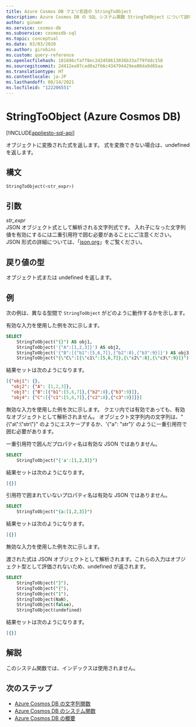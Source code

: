 ```yaml
---
title: Azure Cosmos DB クエリ言語の StringToObject
description: Azure Cosmos DB の SQL システム関数 StringToObject について説明します。
author: ginamr
ms.service: cosmos-db
ms.subservice: cosmosdb-sql
ms.topic: conceptual
ms.date: 03/03/2020
ms.author: girobins
ms.custom: query-reference
ms.openlocfilehash: 181696cfaff8ec2d2458613036b33a779fddc158
ms.sourcegitcommit: 2d412ea97cad0a2f66c434794429ea80da9d65aa
ms.translationtype: HT
ms.contentlocale: ja-JP
ms.lasthandoff: 08/14/2021
ms.locfileid: "122206551"
---
```

# <a name="stringtoobject-azure-cosmos-db"></a>StringToObject (Azure Cosmos DB)
[!INCLUDE[appliesto-sql-api](../includes/appliesto-sql-api.md)]

 オブジェクトに変換された式を返します。 式を変換できない場合は、undefined を返します。  
  
## <a name="syntax"></a>構文
  
```sql
StringToObject(<str_expr>)  
```  
  
## <a name="arguments"></a>引数
  
*str_expr*  
   JSON オブジェクト式として解析される文字列式です。 入れ子になった文字列値を有効にするには二重引用符で囲む必要があることにご注意ください。 JSON 形式の詳細については、「[json.org](https://json.org/)」をご覧ください。  
  
## <a name="return-types"></a>戻り値の型
  
  オブジェクト式または undefined を返します。  
  
## <a name="examples"></a>例
  
  次の例は、異なる型間で `StringToObject` がどのように動作するかを示します。 
  
 有効な入力を使用した例を次に示します。

```sql
SELECT 
    StringToObject("{}") AS obj1, 
    StringToObject('{"A":[1,2,3]}') AS obj2,
    StringToObject('{"B":[{"b1":[5,6,7]},{"b2":8},{"b3":9}]}') AS obj3, 
    StringToObject("{\"C\":[{\"c1\":[5,6,7]},{\"c2\":8},{\"c3\":9}]}") AS obj4
``` 

結果セットは次のようになります。

```json
[{"obj1": {}, 
  "obj2": {"A": [1,2,3]}, 
  "obj3": {"B":[{"b1":[5,6,7]},{"b2":8},{"b3":9}]},
  "obj4": {"C":[{"c1":[5,6,7]},{"c2":8},{"c3":9}]}}]
```

 無効な入力を使用した例を次に示します。
クエリ内では有効であっても、有効なオブジェクトとして解析されません。 オブジェクト文字列内の文字列は、"{\\"a\\":\\"str\\"}" のようにエスケープするか、'{"a": "str"}' のように一重引用符で囲む必要があります。

一重引用符で囲んだプロパティ名は有効な JSON ではありません。

```sql
SELECT 
    StringToObject("{'a':[1,2,3]}")
```

結果セットは次のようになります。

```json
[{}]
```  

引用符で囲まれていないプロパティ名は有効な JSON ではありません。

```sql
SELECT 
    StringToObject("{a:[1,2,3]}")
```

結果セットは次のようになります。

```json
[{}]
``` 

無効な入力を使用した例を次に示します。

 渡された式は JSON オブジェクトとして解析されます。これらの入力はオブジェクト型として評価されないため、undefined が返されます。

```sql
SELECT 
    StringToObject("}"),
    StringToObject("{"),
    StringToObject("1"),
    StringToObject(NaN), 
    StringToObject(false), 
    StringToObject(undefined)
``` 
 
 結果セットは次のようになります。

```json
[{}]
```

## <a name="remarks"></a>解説

このシステム関数では、インデックスは使用されません。

## <a name="next-steps"></a>次のステップ

- [Azure Cosmos DB の文字列関数](sql-query-string-functions.md)
- [Azure Cosmos DB のシステム関数](sql-query-system-functions.md)
- [Azure Cosmos DB の概要](../introduction.md)
